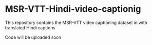 # MSR-VTT-Hindi-video-captionig
This repository contains the MSR-VTT video captioning dataset in with translated Hindi captions

Code will be uploaded soon
